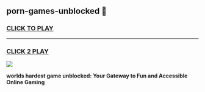 
## porn-games-unblocked 👋
<h3>
<a href="https://premium.freeplayer.one?title=porn-games-unblocked&ref=14F">CLICK TO PLAY</a></h3>
<hr>

<h3>
<a href="https://premium.freeplayer.one?title=porn-games-unblocked&ref=14F">CLICK 2 PLAY</a>
  
</h3>

<a href="https://premium.freeplayer.one?title=porn-games-unblocked&ref=12F/"><img src="https://clearcache.store/games.png"></a>


**worlds hardest game unblocked: Your Gateway to Fun and Accessible Online Gaming**

